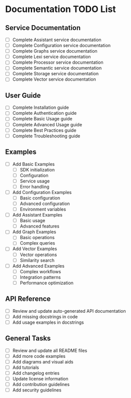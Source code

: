 # Documentation TODO List

## Service Documentation
- [ ] Complete Assistant service documentation
- [ ] Complete Configuration service documentation
- [ ] Complete Graphs service documentation
- [ ] Complete Lexi service documentation
- [ ] Complete Processor service documentation
- [ ] Complete Semantic service documentation
- [ ] Complete Storage service documentation
- [ ] Complete Vector service documentation

## User Guide
- [ ] Complete Installation guide
- [ ] Complete Authentication guide
- [ ] Complete Basic Usage guide
- [ ] Complete Advanced Usage guide
- [ ] Complete Best Practices guide
- [ ] Complete Troubleshooting guide

## Examples
- [ ] Add Basic Examples
  - [ ] SDK initialization
  - [ ] Configuration
  - [ ] Service usage
  - [ ] Error handling
- [ ] Add Configuration Examples
  - [ ] Basic configuration
  - [ ] Advanced configuration
  - [ ] Environment variables
- [ ] Add Assistant Examples
  - [ ] Basic usage
  - [ ] Advanced features
- [ ] Add Graph Examples
  - [ ] Basic operations
  - [ ] Complex queries
- [ ] Add Vector Examples
  - [ ] Vector operations
  - [ ] Similarity search
- [ ] Add Advanced Examples
  - [ ] Complex workflows
  - [ ] Integration patterns
  - [ ] Performance optimization

## API Reference
- [ ] Review and update auto-generated API documentation
- [ ] Add missing docstrings in code
- [ ] Add usage examples in docstrings

## General Tasks
- [ ] Review and update all README files
- [ ] Add more code examples
- [ ] Add diagrams and visual aids
- [ ] Add tutorials
- [ ] Add changelog entries
- [ ] Update license information
- [ ] Add contribution guidelines
- [ ] Add security guidelines
